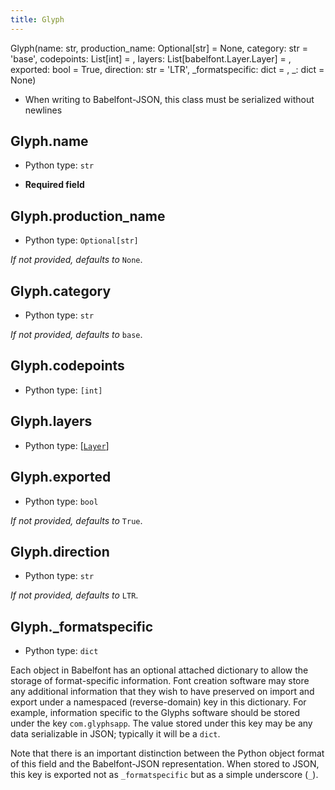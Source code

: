 ```yaml
---
title: Glyph
---
```

Glyph(name: str, production_name: Optional[str] = None, category: str = 'base', codepoints: List[int] = <factory>, layers: List[babelfont.Layer.Layer] = <factory>, exported: bool = True, direction: str = 'LTR', _formatspecific: dict = <factory>, _: dict = None)
* When writing to Babelfont-JSON, this class must be serialized without newlines
## Glyph.name

* Python type: `str`

* **Required field**




## Glyph.production_name

* Python type: `Optional[str]`


*If not provided, defaults to* `None`.


## Glyph.category

* Python type: `str`


*If not provided, defaults to* `base`.


## Glyph.codepoints

* Python type: `[int]`




## Glyph.layers

* Python type: [[`Layer`](Layer.md)]




## Glyph.exported

* Python type: `bool`


*If not provided, defaults to* `True`.


## Glyph.direction

* Python type: `str`


*If not provided, defaults to* `LTR`.


## Glyph._formatspecific

* Python type: `dict`


Each object in Babelfont has an optional attached dictionary to allow the storage
of format-specific information. Font creation software may store any additional
information that they wish to have preserved on import and export under a
namespaced (reverse-domain) key in this dictionary. For example, information
specific to the Glyphs software should be stored under the key `com.glyphsapp`.
The value stored under this key may be any data serializable in JSON; typically
it will be a `dict`.

Note that there is an important distinction between the Python object format
of this field and the Babelfont-JSON representation. When stored to JSON, this key
is exported not as `_formatspecific` but as a simple underscore (`_`).



